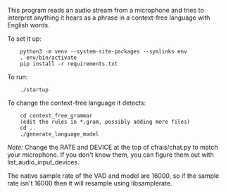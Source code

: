 This program reads an audio stream from a microphone and tries
to interpret anything it hears as a phrase in a context-free
language with English words.

To set it up:
```
    python3 -m venv --system-site-packages --symlinks env
    . env/bin/activate
    pip install -r requirements.txt
```

To run:
```
    ./startup
```

To change the context-free language it detects:
```
    cd context_free_grammar
    (edit the rules in *.gram, possibly adding more files)
    cd .. 
    ./generate_language_model
```

*Note:*
Change the RATE and DEVICE at the top of cfrais/chat.py to
match your microphone. If you don't know them, you can figure
them out with list_audio_input_devices.

The native sample rate
of the VAD and model are 16000, so if the sample rate isn't
16000 then it will resample using libsamplerate.
